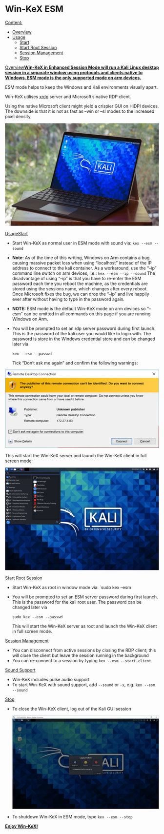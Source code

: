 # Win-KeX ESM

[Content:](broken-reference)

* [Overview](broken-reference)
* [Usage](broken-reference)
  * [Start](broken-reference)
  * [Start Root Session](broken-reference)
  * [Session Management](broken-reference)
  * [Stop](broken-reference)

[Overview](broken-reference)[**Win-KeX in Enhanced Session Mode will run a Kali Linux desktop session in a separate window using protocols and clients native to Windows. ESM mode is the only supported mode on arm devices.**](broken-reference)

ESM mode helps to keep the Windows and Kali environments visually apart.

Win-KeX utilises [xrdp](http://xrdp.org/) server and Microsoft’s native RDP client.

Using the native Microsoft client might yield a crispier GUI on HiDPI devices. The downside is that it is not as fast as –win or –sl modes to the increased pixel density.

[![](<../../../.gitbook/assets/win kex esm arm.png>)](<../../../.gitbook/assets/win kex esm arm.png>)

[Usage](broken-reference)[Start](broken-reference)

* Start Win-KeX as normal user in ESM mode with sound via: `kex --esm --sound`
* **Note:** As of the time of this writing, Windows on Arm contains a bug causing massive packet loss when using “localhost” instead of the IP address to connect to the kali container. As a workaround, use the “–ip” command line switch on arm devices, i.e.: `kex --esm --ip --sound` The disadvantage of using “–ip” is that you have to re-enter the ESM password each time you reboot the machine, as the credentials are stored using the sessions name, which changes after every reboot. Once Microsoft fixes the bug, we can drop the “–ip” and live happily ever after without having to type in the password again.
* **NOTE:** ESM mode is the default Win-KeX mode on arm devices so “–esm” can be omitted in all commands on this page if you are running Windows on Arm.
*   You will be prompted to set an rdp server password during first launch. This is the password of the kali user you would like to login with. The password is store in the Windows credential store and can be changed later via

    `kex --esm --passwd`

    Tick “Don’t ask me again” and confirm the following warnings:

[![](<../../../.gitbook/assets/RDP Message 1.png>)](<../../../.gitbook/assets/RDP Message 1.png>)

This will start the Win-KeX server and launch the Win-KeX client in full screen mode:

[![](<../../../.gitbook/assets/win kex (1).png>)](<../../../.gitbook/assets/win kex (1).png>)

[Start Root Session](broken-reference)

* Start Win-KeX as root in window mode via: \`sudo kex –esm
*   You will be prompted to set an ESM server password during first launch. This is the password for the kali root user. The password can be changed later via

    `sudo kex --esm --passwd`

    This will start the Win-KeX server as root and launch the Win-KeX client in full screen mode.

[Session Management](broken-reference)

* You can disconnect from active sessions by closing the RDP client; this will close the client but leave the session running in the background
* You can re-connect to a session by typing `kex --esm --start-client`

[Sound Support](broken-reference)

* Win-KeX includes pulse audio support
* To start Win-KeX with sound support, add `--sound` or `-s`, e.g. `kex --esm --sound`

[Stop](broken-reference)

*   To close the Win-KeX client, log out of the Kali GUI session

    [![](<../../../.gitbook/assets/win kex 2 (1).png>)](<../../../.gitbook/assets/win kex 2 (1).png>)
* To shutdown Win-KeX in ESM mode, type `kex --esm --stop`

[**Enjoy Win-KeX!**](broken-reference)
